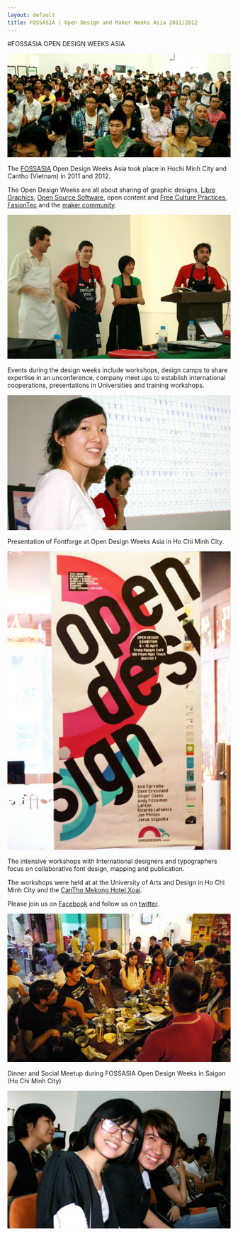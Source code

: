 ```yaml
---
layout: default
title: FOSSASIA | Open Design and Maker Weeks Asia 2011/2012
---
```


#FOSSASIA OPEN DESIGN WEEKS ASIA

![Group FOSSASIA](images/fossasia_group1.jpg "Group FOSSASIA")

The [FOSSASIA](http://fossasia.org/) Open Design Weeks Asia took place in Hochi Minh City and Cantho (Vietnam) in 2011 and 2012.

The Open Design Weeks are all about sharing of graphic designs, [Libre Graphics](http://libregraphics.net/), [Open Source Software](http://fossasia.org/), open content and [Free Culture Practices](http://libregraphicsmeeting.org/), [FasionTec](http://fashiontec.org/) and the [maker community](http://meshcon.net/).

![Group FOSSASIA](images/fossasia_group2.jpg "Group FOSSASIA")

Events during the design weeks include workshops, design camps to share expertise in an unconference, company meet ups to establish international cooperations, presentations in Universities and training workshops.

![Hong Phuc Dang](images/hong_phuc.jpg "Hong Phuc Dang")

Presentation of Fontforge at Open Design Weeks Asia in Ho Chi Minh City.

![Designer's Poster](images/designers_poster.jpg "Designer's Poster")

The intensive workshops with International designers and typographers focus on collaborative font design, mapping and publication.

The workshops were held at at the University of Arts and Design in Ho Chi Minh City and the [CanTho Mekong Hotel Xoai](http://hotelxoai.com/).

Please join us on [Facebook](https://facebook.com/OpenDesignAsia) and follow us on [twitter](https://twitter.com/opdasia). 

![Dinner](images/dinner.jpg "Dinner")

Dinner and Social Meetup during FOSSASIA Open Design Weeks in Saigon (Ho Chi Minh City)

![FOSSASIA Group](images/fossasia_group3.jpg "FOSSASIA Group")